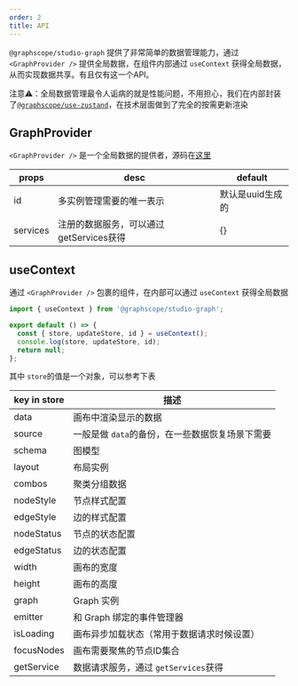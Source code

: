 ```yaml
---
order: 2
title: API
---
```


`@graphscope/studio-graph` 提供了非常简单的数据管理能力，通过 `<GraphProvider />` 提供全局数据，在组件内部通过 `useContext` 获得全局数据，从而实现数据共享。有且仅有这一个API。

注意⚠️：全局数据管理最令人诟病的就是性能问题，不用担心，我们在内部封装了[`@graphscope/use-zustand`](https://github.com/GraphScope/portal/blob/main/packages/use-zustand/src/index.tsx#L84)，在技术层面做到了完全的按需更新渲染

## GraphProvider

`<GraphProvider />` 是一个全局数据的提供者，源码在[这里](https://github.com/GraphScope/portal/blob/main/packages/studio-graph/src/hooks/useContext.tsx#L101)

| props    | desc                                    | default          |
| -------- | --------------------------------------- | ---------------- |
| id       | 多实例管理需要的唯一表示                | 默认是uuid生成的 |
| services | 注册的数据服务，可以通过getServices获得 | {}               |

## useContext

通过 `<GraphProvider />` 包裹的组件，在内部可以通过 `useContext` 获得全局数据

```jsx | pure
import { useContext } from '@graphscope/studio-graph';

export default () => {
  const { store, updateStore, id } = useContext();
  console.log(store, updateStore, id);
  return null;
};
```

其中 `store`的值是一个对象，可以参考下表

| key in store | 描述                                            |
| ------------ | ----------------------------------------------- |
| data         | 画布中渲染显示的数据                            |
| source       | 一般是做 `data`的备份，在一些数据恢复场景下需要 |
| schema       | 图模型                                          |
| layout       | 布局实例                                        |
| combos       | 聚类分组数据                                    |
| nodeStyle    | 节点样式配置                                    |
| edgeStyle    | 边的样式配置                                    |
| nodeStatus   | 节点的状态配置                                  |
| edgeStatus   | 边的状态配置                                    |
| width        | 画布的宽度                                      |
| height       | 画布的高度                                      |
| graph        | Graph 实例                                      |
| emitter      | 和 Graph 绑定的事件管理器                       |
| isLoading    | 画布异步加载状态（常用于数据请求时候设置）      |
| focusNodes   | 画布需要聚焦的节点ID集合                        |
| getService   | 数据请求服务，通过 `getServices`获得            |
